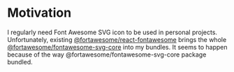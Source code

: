# Motivation

I regularly need Font Awesome SVG icon to be used in personal projects.
Unfortunately, existing [@fortawesome/react-fontawesome](https://www.npmjs.com/package/@fortawesome/react-fontawesome) brings the whole [@fortawesome/fontawesome-svg-core](https://www.npmjs.com/package/@fortawesome/fontawesome-svg-core) into my bundles.
It seems to happen because of the way @fortawesome/fontawesome-svg-core package bundled.

